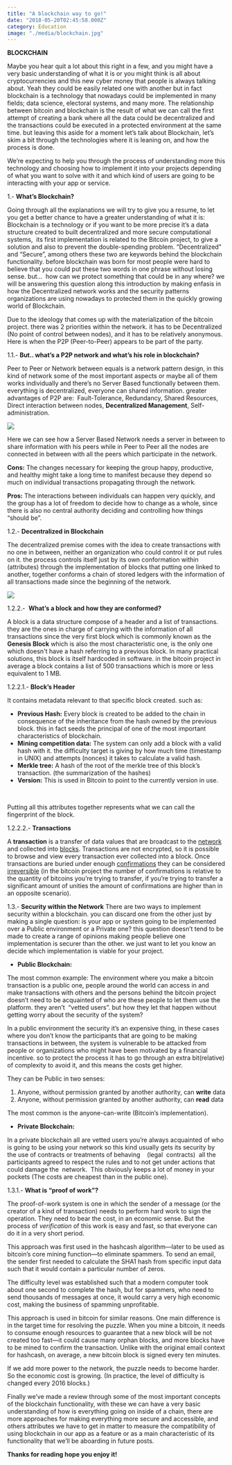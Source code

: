 ```yaml
---
title: "A blockchain way to go!"
date: "2018-05-20T02:45:58.000Z"
category: Education
image: "./media/blockchain.jpg"
---
```


**BLOCKCHAIN** 

Maybe you hear quit a lot about this right in a few, and you might have a very basic understanding of what it is or you might think is all about cryptocurrencies and this new cyber money that people is always talking about. Yeah they could be easily related one with another but in fact blockchain is a technology that nowadays could be implemented in many fields; data science, electoral systems, and many more. The relationship between bitcoin and blockchain is the result of what we can call the first attempt of creating a bank where all the data could be decentralized and the transactions could be executed in a protected environment at the same time. but leaving this aside for a moment let’s talk about Blockchain, let’s skim a bit through the technologies where it is leaning on, and how the process is done. 

We’re expecting to help you through the process of understanding more this technology and choosing how to implement it into your projects depending of what you want to solve with it and which kind of users are going to be interacting with your app or service. 

1.- **What’s Blockchain?** 

Going through all the explanations we will try to give you a resume, to let you get a better chance to have a greater understanding of what it is: Blockchain is a technology or if you want to be more precise it’s a data structure created to built decentralized and more secure computational systems,  its first implementation is related to the Bitcoin project, to give a solution and also to prevent the double-spending problem. “Decentralized” and “Secure”, among others these two are keywords behind the blockchain functionality. before blockchain was born for most people were hard to believe that you could put these two words in one phrase without losing sense. but...  how can we protect something that could be in any where? we will be answering this question along this introduction by making enfasis in how the Decentralized network works and the security patterns organizations are using nowadays to protected them in the quickly growing world of Blockchain. 

Due to the ideology that comes up with the materialization of the bitcoin project. there was 2 priorities within the network. it has to be Decentralized (No point of control between nodes), and it has to be relatively anonymous. Here is when the P2P (Peer-to-Peer) appears to be part of the party. 

1.1.- **But.. what’s a P2P network and what’s his role in blockchain?** 

Peer to Peer or Network between equals is a network pattern design, in this kind of network some of the most important aspects or maybe all of them works individually and there’s no Server Based functionally between them. everything is decentralized, everyone can shared information. greater advantages of P2P are:  Fault-Tolerance, Redundancy, Shared Resources, Direct interaction between nodes, **Decentralized Management**, Self-administration. 

![](./media/server21312.jpg)

Here we can see how a Server Based Network needs a server in between to share information with his peers while in Peer to Peer all the nodes are connected in between with all the peers which participate in the network. 

**Cons:** The changes necessary for keeping the group happy, productive, and healthy might take a long time to manifest because they depend so much on individual transactions propagating through the network. 

**Pros:** The interactions between individuals can happen very quickly, and the group has a lot of freedom to decide how to change as a whole, since there is also no central authority deciding and controlling how things “should be”. 

1.2.- **Decentralized in Blockchain** 

The decentralized premise comes with the idea to create transactions with no one in between, neither an organization who could control it or put rules on it. the process controls itself just by its own conformation within (attributes) through the implementation of blocks that putting one linked to another, together conforms a chain of stored ledgers with the information of all transactions made since the beginning of the network. 

![](./media/server22421.jpg)

1.2.2.-  **What’s a block and how they are conformed?** 

A block is a data structure compose of a header and a list of transactions.  they are the ones in charge of carrying with the information of all transactions since the very first block which is commonly known as the **Genesis Block** which is also the most characteristic one, is the only one which doesn't have a hash referring to a previous block. In many practical solutions, this block is itself hardcoded in software. in the bitcoin project in average a block contains a list of 500 transactions which is more or less equivalent to 1 MB. 

1.2.2.1.- **Block’s Header** 

It contains metadata relevant to that specific block created. such as:

*   **Previous Hash:** Every block is created to be added to the chain in consequence of the inheritance from the hash owned by the previous block. this in fact seeds the principal of one of the most important characteristics of blockchain.
*   **Mining competition data:** The system can only add a block with a valid hash with it. the difficulty target is giving by how much time (timestamp in UNIX) and attempts (nonces) it takes to calculate a valid hash.
*   **Merkle tree:** A hash of the root of the merkle tree of this block’s transaction. (the summarization of the hashes)
*   **Version:** This is used in Bitcoin to point to the currently version in use.  

<br>

Putting all this attributes together represents what we can call the fingerprint of the block. 

1.2.2.2.- **Transactions** 

A **transaction** is a transfer of data values that are broadcast to the [network](https://en.bitcoin.it/wiki/Network) and collected into [blocks](https://en.bitcoin.it/wiki/Block). Transactions are not encrypted, so it is possible to browse and view every transaction ever collected into a block. Once transactions are buried under enough [confirmations](https://en.bitcoin.it/wiki/Confirmation) they can be considered [irreversible](https://en.bitcoin.it/wiki/Irreversible_Transactions) (in the bitcoin project the number of confirmations is relative to the quantity of bitcoins you’re trying to transfer, if you’re trying to transfer a significant amount of unities the amount of confirmations are higher than in an opposite scenario). 

1.3.- **Security within the Network** There are two ways to implement security within a blockchain. you can discard one from the other just by making a single question: is your app or system going to be implemented over a Public environment or a Private one? this question doesn’t tend to be made to create a range of opinions making people believe one implementation is securer than the other. we just want to let you know an decide which implementation is viable for your project.

*   **Public Blockchain:**

The most common example: The environment where you make a bitcoin transaction is a public one, people around the world can access in and make transactions with others and the persons behind the bitcoin project doesn’t need to be acquainted of who are these people to let them use the platform. they aren’t  “vetted users”. but how they let that happen without getting worry about the security of the system? 

In a public environment the security it’s an expensive thing, in these cases where you don’t know the participants that are going to be making transactions in between, the system is vulnerable to be attacked from people or organizations who might have been motivated by a financial incentive. so to protect the process it has to go through an extra bit(relative) of complexity to avoid it, and this means the costs get higher. 

They can be Public in two senses:

1.  Anyone, without permission granted by another authority, can **write** data
2.  Anyone, without permission granted by another authority, can **read** data

The most common is the anyone-can-write (Bitcoin’s implementation).

*   **Private Blockchain:**

In a private blockchain all are vetted users you’re always acquainted of who is going to be using your network so this kind usually gets its security by the use of contracts or treatments of behaving    (legal  contracts)  all the participants agreed to respect the rules and to not get under actions that could damage the  network.  This obviously keeps a lot of money in your pockets (The costs are cheapest than in the public one). 

1.3.1.- **What is “proof of work”?** 

The proof-of-work system is one in which the sender of a message (or the creator of a kind of transaction) needs to perform hard work to sign the operation. They need to bear the cost, in an economic sense. But the process of _verification_ of this work is easy and fast, so that everyone can do it in a very short period. 

This approach was first used in the hashcash algorithm—later to be used as bitcoin’s core mining function—to eliminate spammers. To send an email, the sender first needed to calculate the SHA1 hash from specific input data such that it would contain a particular number of zeros. 

The difficulty level was established such that a modern computer took about one second to complete the hash, but for spammers, who need to send thousands of messages at once, it would carry a very high economic cost, making the business of spamming unprofitable. 

This approach is used in bitcoin for similar reasons. One main difference is in the target time for resolving the puzzle. When you mine a bitcoin, it needs to consume enough resources to guarantee that a new block will be not created too fast—it could cause many orphan blocks, and more blocks have to be mined to confirm the transaction. Unlike with the original email context for hashcash, on average, a new bitcoin block is signed every ten minutes. 

If we add more power to the network, the puzzle needs to become harder. So the economic cost is growing. (In practice, the level of difficulty is changed every 2016 blocks.) 

Finally we’ve made a review through some of the most important concepts of the blockchain functionality, with these we can have a very basic understanding of how is everything going on inside of a chain, there are more approaches for making everything more secure and accessible, and others attributes we have to get in matter to measure the compatibility of using blockchain in our app as a feature or as a main characteristic of its functionality that we’ll be aboarding in future posts. 

**Thanks for reading hope you enjoy it!**